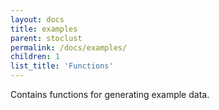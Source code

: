 ```yaml
---
layout: docs
title: examples
parent: stoclust
permalink: /docs/examples/
children: 1
list_title: 'Functions'
---
```


Contains functions for generating example data.